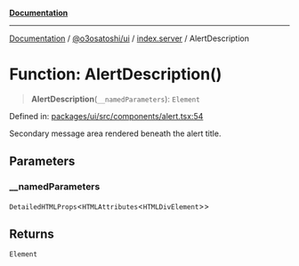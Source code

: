 [**Documentation**](../../../../README.md)

***

[Documentation](../../../../README.md) / [@o3osatoshi/ui](../../README.md) / [index.server](../README.md) / AlertDescription

# Function: AlertDescription()

> **AlertDescription**(`__namedParameters`): `Element`

Defined in: [packages/ui/src/components/alert.tsx:54](https://github.com/o3osatoshi/experiment/blob/67ff251451cab829206391b718d971ec20ce4dfb/packages/ui/src/components/alert.tsx#L54)

Secondary message area rendered beneath the alert title.

## Parameters

### \_\_namedParameters

`DetailedHTMLProps`\<`HTMLAttributes`\<`HTMLDivElement`\>\>

## Returns

`Element`
